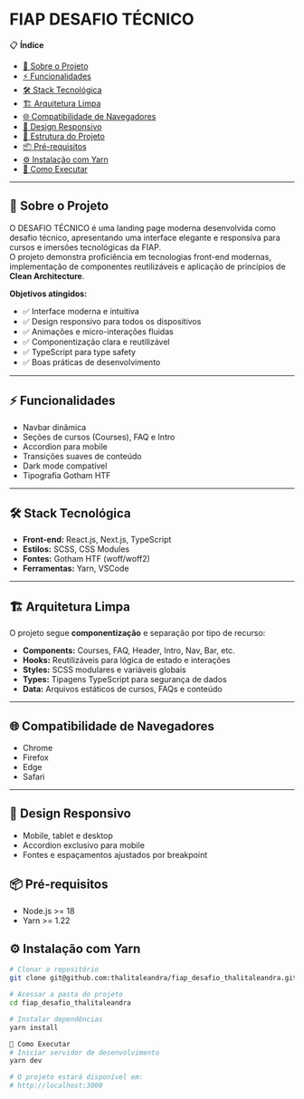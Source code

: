 # FIAP DESAFIO TÉCNICO

📋 **Índice**  
- [🎯 Sobre o Projeto](#-sobre-o-projeto)  
- [⚡ Funcionalidades](#-funcionalidades)  
- [🛠️ Stack Tecnológica](#-stack-tecnológica)  
- [🏗️ Arquitetura Limpa](#-arquitetura-limpa)  
- [🌐 Compatibilidade de Navegadores](#-compatibilidade-de-navegadores)  
- [📱 Design Responsivo](#-design-responsivo)  
- [📁 Estrutura do Projeto](#-estrutura-do-projeto)  
- [📦 Pré-requisitos](#-pré-requisitos)  
- [⚙️ Instalação com Yarn](#-instalação-com-yarn)  
- [🚀 Como Executar](#-como-executar)  

---

## 🎯 Sobre o Projeto
O DESAFIO TÉCNICO é uma landing page moderna desenvolvida como desafio técnico, apresentando uma interface elegante e responsiva para cursos e imersões tecnológicas da FIAP.  
O projeto demonstra proficiência em tecnologias front-end modernas, implementação de componentes reutilizáveis e aplicação de princípios de **Clean Architecture**.

**Objetivos atingidos:**
- ✅ Interface moderna e intuitiva  
- ✅ Design responsivo para todos os dispositivos  
- ✅ Animações e micro-interações fluidas  
- ✅ Componentização clara e reutilizável  
- ✅ TypeScript para type safety  
- ✅ Boas práticas de desenvolvimento  

---

## ⚡ Funcionalidades
- Navbar dinâmica  
- Seções de cursos (Courses), FAQ e Intro  
- Accordion para mobile  
- Transições suaves de conteúdo  
- Dark mode compatível  
- Tipografia Gotham HTF  

---

## 🛠️ Stack Tecnológica
- **Front-end:** React.js, Next.js, TypeScript  
- **Estilos:** SCSS, CSS Modules  
- **Fontes:** Gotham HTF (woff/woff2)  
- **Ferramentas:** Yarn, VSCode  

---

## 🏗️ Arquitetura Limpa
O projeto segue **componentização** e separação por tipo de recurso:  
- **Components:** Courses, FAQ, Header, Intro, Nav, Bar, etc.  
- **Hooks:** Reutilizáveis para lógica de estado e interações  
- **Styles:** SCSS modulares e variáveis globais  
- **Types:** Tipagens TypeScript para segurança de dados  
- **Data:** Arquivos estáticos de cursos, FAQs e conteúdo  

---

## 🌐 Compatibilidade de Navegadores
- Chrome  
- Firefox  
- Edge  
- Safari  

---

## 📱 Design Responsivo
- Mobile, tablet e desktop  
- Accordion exclusivo para mobile  
- Fontes e espaçamentos ajustados por breakpoint  


## 📦 Pré-requisitos
- Node.js >= 18  
- Yarn >= 1.22  
## ⚙️ Instalação com Yarn
```bash
# Clonar o repositório
git clone git@github.com:thalitaleandra/fiap_desafio_thalitaleandra.git

# Acessar a pasta do projeto
cd fiap_desafio_thalitaleandra

# Instalar dependências
yarn install

🚀 Como Executar
# Iniciar servidor de desenvolvimento
yarn dev

# O projeto estará disponível em:
# http://localhost:3000

